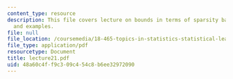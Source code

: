 ```yaml
---
content_type: resource
description: This file covers lecture on bounds in terms of sparsity based on theorem
  and examples.
file: null
file_location: /coursemedia/18-465-topics-in-statistics-statistical-learning-theory-spring-2007/48a60c4ff9c309c454c8b6ee32972090_lecture21.pdf
file_type: application/pdf
resourcetype: Document
title: lecture21.pdf
uid: 48a60c4f-f9c3-09c4-54c8-b6ee32972090
---
```

